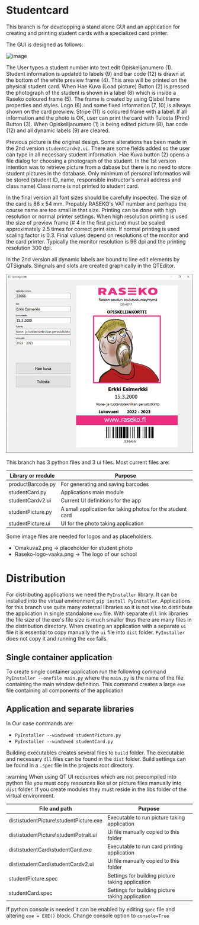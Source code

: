 # Studentcard

This branch is for developping a stand alone GUI and an application  for creating and printing student cards with a specialized card printer.

The GUI is designed as follows:

![image](https://user-images.githubusercontent.com/24242044/163401203-7d13ca9d-44e3-44b7-8f20-f05d487c44e2.png)

The User types a student number into text edit Opiskelijanumero (1). Student information is updated to labels (9) and bar code (12) is drawn at the bottom of the white preview frame (4). This area will be printed on the physical student card. When Hae Kuva (Load picture) Button (2) is pressed the photograph of the student is shown in a label (8) which is inside a Raseko coloured frame (5). The frame is created by using Qlabel frame properties and styles. Logo (6) and some fixed information (7, 10) is allways shown on the card prewiew. Stripe (11) is coloured frame with a label. If all information and the photo is OK, user can print the card with Tulosta (Print) Button (3). When Opiskelijanumero (1) is being edited picture (8), bar code (12) and all dynamic labels (9) are cleared. 

Previous picture is the original design. Some alterations has been made in the 2nd version `studentCardv2.ui`. There are some fields added so the user can type in all necessary student information. Hae Kuva button (2) opens a file dialog for choosing a photograph of the student. In the 1st version intention was to retrieve picture from a dabase but there is no need to store student pictures in the database. Only minimum of personal informatios will be stored (student ID, name, responsible instructor's email address and class name) Class name is not printed to student card.

In the final version all font sizes should be carefully inspected. The size of the card is 86 x 54 mm. Propably RASEKO's VAT number and perhaps the course name are too small in that size. Printing can be done with high resolution or normal printer settings. When high resolution printing is used the size of preview frame (# 4 in the first picture) must be scaled approximately 2.5 times for correct print size. If normal printing is used scaling factor is 0.3. Final values depend on resolutions of the monitor and the card printer. Typically the monitor resolution is 96 dpi and the printing resolution 300 dpi.

In the 2nd version all dynamic labels are bound to line edit elements by QTSignals. Singnals and slots are created graphically in the QTEditor.

![image](https://github.com/MikaVainio/VarastoGUI/blob/dev-studentcard/Opiskelijakorttisovellus.png)

This branch has 3 python files and 3 ui files. Most current files are:

| Library or module | Purpose |
|---|---|
productBarcode.py | For generating and saving barcodes
studentCard.py | Applications main module
studentCardv2.ui | Current UI definitions for the app
studentPicture.py | A small application for taking photos for the student card
studentPicture.ui | UI for the photo taking application

Some image files are needed for logos and as placeholders.

* Omakuva2.png -> placeholder for student photo
* Raseko-logo-vaaka.png -> The logo of our school

# Distribution

For distributing applications we need the `PyInstaller` library. It can be installed into the virtual environment `pip install PyInstaller`. Applications for this branch use quite many external libraries so it is not vise to distiribute the application in single standalone `exe` file. With separate `dll` link libraries the file size of the exe's file size is much smaller thus there are many files in the distribution directory. When creating an application with a separate `ui` file it is essential to copy manually the `ui` file into `dist` folder. `PyInstaller` does not copy it and running the `exe` fails.

## Single container application 
To create single container application run the following command `PyInstaller --onefile main.py` where the `main.py` is the name of the file containing the main window definition. This command creates a large `exe` file containing all components of the application

## Application and separate libraries

In Our case commands are:
* `PyInstaller --windowed studentPicture.py`
* `PyInstaller --windowed studentCard.py`

Building executables creates several files to `build` folder. The executable and necessary `dll` files can be found in the `dist` folder. Build settings can be found in a `.spec` file in the projects root directory.

:warning When using QT UI recources which are not precompiled into python file you must copy resources like ui or picture files manually into `dist` folder. If you create modules they must reside in the libs folder of the virtual environment.

| File and path| Purpose |
|---|---|
dist\studentPicture\studentPicture.exe | Executable to run picture taking application
dist\studentPicture\studentPotrait.ui | Ui file manually copied to this folder
dist\studentCard\studentCard.exe | Executable to run card printing application
dist\studentCard\studentCardv2.ui |  Ui file manually copied to this folder
studentPicture.spec | Settings for building picture taking application
studentCard.spec | Settings for building picture taking application

If python console is needed it can be enabled by editing `spec` file and altering `exe = EXE()` block. Change console option to `console=True`
